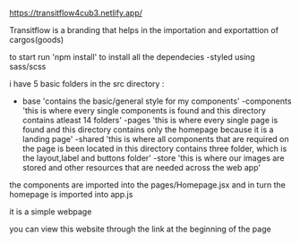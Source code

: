 https://transitflow4cub3.netlify.app/

Transitflow is a branding that helps in the importation and exportattion of cargos(goods)

to start run 'npm install' to install all the dependecies 
-styled using sass/scss

i have 5 basic folders in the src directory :
- base 'contains the basic/general style for my components'
-components 'this is where every single components is found and this directory contains atleast 14 folders'
-pages 'this is where every single page is found and this directory contains only the homepage because it is a landing page'
-shared 'this is where all components that are required on the page is been located in this directory contains three folder, which is the layout,label  and buttons folder'
-store 'this is where our images are stored and other resources that are needed across the web app'

the components are imported into the pages/Homepage.jsx and in turn the homepage is imported into app.js

it is a simple webpage

you can view this website through the link at the beginning of the page